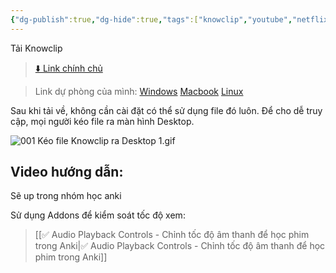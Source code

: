```yaml
---
{"dg-publish":true,"dg-hide":true,"tags":["knowclip","youtube","netflix","phim","software"],"permalink":"/hoc-qua-phim-vua-xem-phim-vua-hoc-bang-knowclip-ap-dung-cho-ca-youtube-va-netflix/","hide":true,"dgPassFrontmatter":true}
---
```



Tải Knowclip

> [⬇️ Link chính chủ](https://www.knowclip.com/)

> Link dự phòng của mình:
[Windows](https://1drv.ms/u/s!AnGRjCvbms2VicY5K3MG4NzZkg-RQw?e=7Dz9lC)
[Macbook](https://1drv.ms/u/s!AnGRjCvbms2VicY_CeoGivx_d0NVRA?e=DjDDor)
[Linux](https://1drv.ms/u/s!AnGRjCvbms2VicZA0_S38aeV2Tv5gw?e=jffXTs)

Sau khi tải về, không cần cài đặt có thể sử dụng file đó luôn.
Để cho dễ truy cập, mọi người kéo file ra màn hình Desktop.

![001 Kéo file Knowclip ra Desktop 1.gif](/img/user/Y.%20Files/001%20K%C3%A9o%20file%20Knowclip%20ra%20Desktop%201.gif)

## Video hướng dẫn:
Sẽ up trong nhóm học anki

Sử dụng Addons để kiểm soát tốc độ xem:

> [[✅ Audio Playback Controls - Chỉnh tốc độ âm thanh để học phim trong Anki\|✅ Audio Playback Controls - Chỉnh tốc độ âm thanh để học phim trong Anki]]